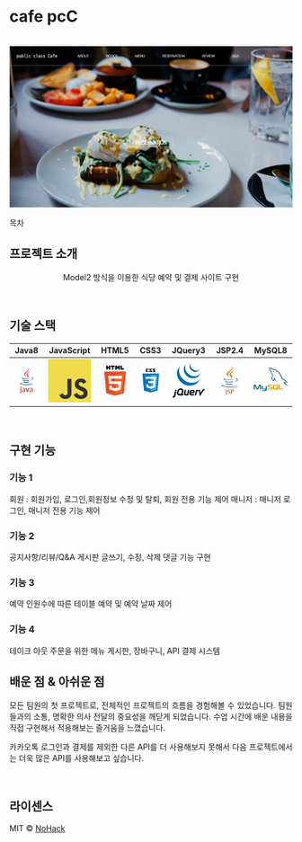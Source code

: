 # cafe pcC

<p align="center">
  <br>
  <img src="./WebContent/img/MainPage.png">
  <br>
</p>

목차

## 프로젝트 소개
<p align="center">
Model2 방식을 이용한 식당 예약 및 결제 사이트 구현
</p>

<br>

## 기술 스택

|   Java8   | JavaScript|   HTML5   |    CSS3   |  JQuery3  |  JSP2.4   |  MySQL8   |
| :-------: | :------: | :-------: | :--------: | :--------: | :--------: | :--------: | 
| ![java]   | ![js]     | ![html]   | ![css]    | ![jq]     | ![jsp]    | ![mysql]  |

<br>

## 구현 기능

### 기능 1
회원 : 회원가입, 로그인,회원정보 수정 및 탈퇴, 회원 전용 기능 제어 
매니저 : 매니저 로그인, 매니저 전용 기능 제어
### 기능 2
공지사항/리뷰/Q&A 게시판 글쓰기, 수정, 삭제 댓글 기능 구현
### 기능 3
예약 인원수에 따른 테이블 예약 및 예약 날짜 제어
### 기능 4
테이크 아웃 주문을 위한 메뉴 게시판, 장바구니, API 결제 시스템
<br>

## 배운 점 & 아쉬운 점

<p align="justify">
모든 팀원의 첫 프로젝트로, 전체적인 프로젝트의 흐름을 경험해볼 수 있었습니다.
팀원들과의 소통, 명확한 의사 전달의 중요성을 깨닫게 되었습니다.
수업 시간에 배운 내용을 직접 구현해서 적용해보는 즐거움을 느꼈습니다.
</p>
<p align="justify">
카카오톡 로그인과 결제를 제외한 다른 API를 더 사용해보지 못해서 다음 프로젝트에서는 더욱 많은 API를 사용해보고 싶습니다.
</p>

<br>

## 라이센스

MIT &copy; [NoHack](mailto:lbjp114@gmail.com)

<!-- Stack Icon Refernces -->

[java]: WebContent/img/icon/Java.png
[js]: WebContent/img/icon/JavaScript.png
[html]: WebContent/img/icon/html5.png
[css]: WebContent/img/icon/CSS3.png
[jq]: WebContent/img/icon/jQuery.png
[jsp]: WebContent/img/icon/JSP.png
[mysql]: WebContent/img/icon/mysql.jpg

